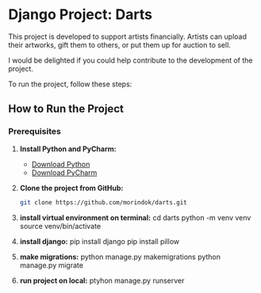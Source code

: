 # Django Project: Darts

This project is developed to support artists financially. Artists can upload their artworks, gift them to others, or put them up for auction to sell.

I would be delighted if you could help contribute to the development of the project.

To run the project, follow these steps:

## How to Run the Project

### Prerequisites
1. **Install Python and PyCharm:**
   - [Download Python](https://www.python.org/downloads/)
   - [Download PyCharm](https://www.jetbrains.com/pycharm/download/)

2. **Clone the project from GitHub:**
   ```bash
   git clone https://github.com/morindok/darts.git
   
3. **install virtual environment on terminal:**
	cd darts
	python -m venv venv
	source venv/bin/activate

4. **install django:**
	pip install django
	pip install pillow

5. **make migrations:**
	python manage.py makemigrations
	python manage.py migrate

6. **run project on local:**
	ptyhon manage.py runserver